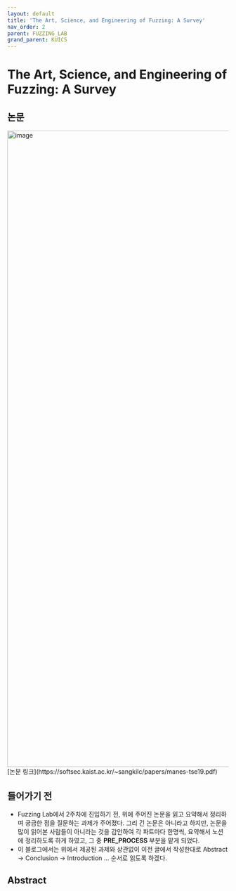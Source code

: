 ```yaml
---
layout: default
title: 'The Art, Science, and Engineering of Fuzzing: A Survey'
nav_order: 2
parent: FUZZING_LAB
grand_parent: KUICS
---
```


# The Art, Science, and Engineering of Fuzzing: A Survey

## 논문

<img width="1450" alt="image" src="https://github.com/JIEEEN/JIEEEN.github.io/assets/63636210/506ab4e6-b959-43a6-be76-d1171af7e388">
[논문 링크](https://softsec.kaist.ac.kr/~sangkilc/papers/manes-tse19.pdf)

## 들어가기 전
- Fuzzing Lab에서 2주차에 진입하기 전, 위에 주어진 논문을 읽고 요약해서 정리하며 궁금한 점을 질문하는 과제가 주어졌다. 그리 긴 논문은 아니라고 하지만, 논문을 많이 읽어본 사람들이 아니라는 것을 감안하여 각 파트마다 한명씩, 요약해서 노션에 정리하도록 하게 하였고, 그 중 __PRE_PROCESS__ 부분을 맡게 되었다.
- 이 블로그에서는 위에서 제공된 과제와 상관없이 이전 글에서 작성한대로 Abstract -> Conclusion -> Introduction ... 순서로 읽도록 하겠다.

## Abstract
